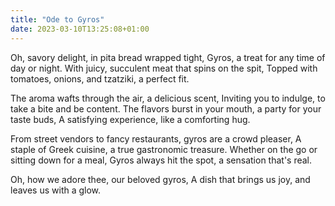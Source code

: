 ```yaml
---
title: "Ode to Gyros"
date: 2023-03-10T13:25:08+01:00
---
```


Oh, savory delight, in pita bread wrapped tight,
Gyros, a treat for any time of day or night.
With juicy, succulent meat that spins on the spit,
Topped with tomatoes, onions, and tzatziki, a perfect fit.

The aroma wafts through the air, a delicious scent,
Inviting you to indulge, to take a bite and be content.
The flavors burst in your mouth, a party for your taste buds,
A satisfying experience, like a comforting hug.

From street vendors to fancy restaurants, gyros are a crowd pleaser,
A staple of Greek cuisine, a true gastronomic treasure.
Whether on the go or sitting down for a meal,
Gyros always hit the spot, a sensation that's real.

Oh, how we adore thee, our beloved gyros,
A dish that brings us joy, and leaves us with a glow.
